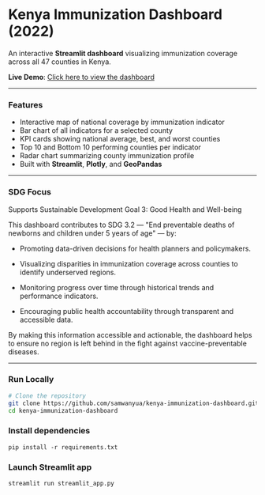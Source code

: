 #  Kenya Immunization Dashboard (2022)

An interactive **Streamlit dashboard** visualizing immunization coverage across all 47 counties in Kenya.

**Live Demo**: [Click here to view the dashboard](https://wanyua-kenya-immunization-2022-dashboard-v1.streamlit.app/)

[Data source]: (https://kenya.opendataforafrica.org/wcbabvf/immunization-data-for-kenya-2022)

---

###  Features

- Interactive map of national coverage by immunization indicator
- Bar chart of all indicators for a selected county
- KPI cards showing national average, best, and worst counties
- Top 10 and Bottom 10 performing counties per indicator
- Radar chart summarizing county immunization profile
- Built with **Streamlit**, **Plotly**, and **GeoPandas**

---

###  SDG Focus

Supports Sustainable Development Goal 3: Good Health and Well-being

This dashboard contributes to SDG 3.2 — "End preventable deaths of newborns and children under 5 years of age" — by:

- Promoting data-driven decisions for health planners and policymakers.

- Visualizing disparities in immunization coverage across counties to identify underserved regions.

- Monitoring progress over time through historical trends and performance indicators.

- Encouraging public health accountability through transparent and accessible data.

By making this information accessible and actionable, the dashboard helps to ensure no region is left behind in the fight against vaccine-preventable diseases.

---

###  Run Locally

```bash
# Clone the repository
git clone https://github.com/samwanyua/kenya-immunization-dashboard.git
cd kenya-immunization-dashboard
```

### Install dependencies
```
pip install -r requirements.txt
```

### Launch Streamlit app
```
streamlit run streamlit_app.py
```